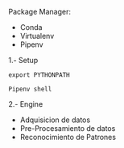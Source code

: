 Package Manager:

* Conda
* Virtualenv
* Pipenv

1.- Setup

`export PYTHONPATH`

`Pipenv shell`

2.- Engine

* Adquisicion de datos
* Pre-Procesamiento de datos
* Reconocimiento de Patrones
